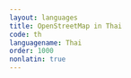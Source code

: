 ```yaml
---
layout: languages
title: OpenStreetMap in Thai
code: th
languagename: Thai
order: 1000
nonlatin: true
---
```

